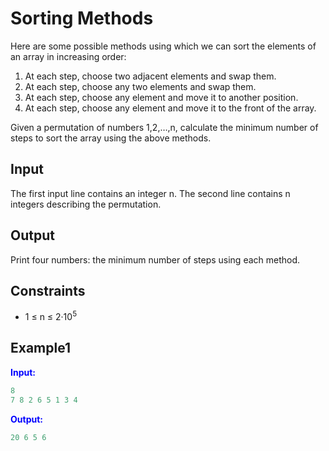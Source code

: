# Sorting Methods  

Here are some possible methods using which we can sort the elements of an array in increasing order:

1. At each step, choose two adjacent elements and swap them.
2. At each step, choose any two elements and swap them.
3. At each step, choose any element and move it to another position.
4. At each step, choose any element and move it to the front of the array.

Given a permutation of numbers 1,2,&hellip;,n, calculate the minimum number of steps to sort the array using the above methods.

## Input

The first input line contains an integer n.
The second line contains n integers describing the permutation.

## Output

Print four numbers: the minimum number of steps using each method.

## Constraints

* 1 &le; n &le; 2&middot;10<sup>5</sup>

## Example1
<font color="blue">**Input:**</font>
```c++
8
7 8 2 6 5 1 3 4
```
<font color="blue">**Output:**</font>
```c++
20 6 5 6
```      